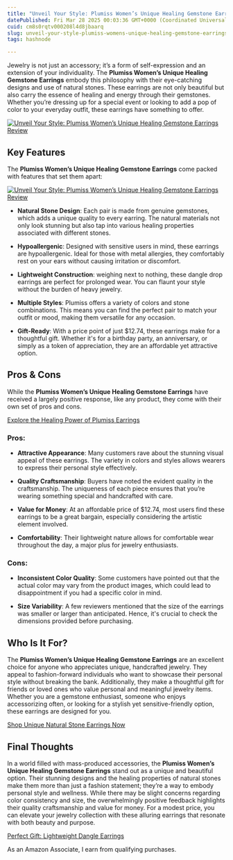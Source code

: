 ```yaml
---
title: "Unveil Your Style: Plumiss Women’s Unique Healing Gemstone Earrings Review"
datePublished: Fri Mar 28 2025 00:03:36 GMT+0000 (Coordinated Universal Time)
cuid: cm8s0rqtv000208l4d8jbaarq
slug: unveil-your-style-plumiss-womens-unique-healing-gemstone-earrings-review
tags: hashnode

---
```


<p>Jewelry is not just an accessory; it’s a form of self-expression and an extension of your individuality. The <strong>Plumiss Women’s Unique Healing Gemstone Earrings</strong> embody this philosophy with their eye-catching designs and use of natural stones. These earrings are not only beautiful but also carry the essence of healing and energy through their gemstones. Whether you’re dressing up for a special event or looking to add a pop of color to your everyday outfit, these earrings have something to offer.</p>
<a href='https://www.amazon.com/dp/B07WHLCP6L?tag=myreviews0fcb-20' target='_blank' rel='nofollow'>
<img src='https://m.media-amazon.com/images/I/71q6wwmiNrL._AC_SL1500_.jpg' alt='Unveil Your Style: Plumiss Women’s Unique Healing Gemstone Earrings Review' style='display: block; margin: auto; max-width: 100%; height: auto;'>
</a>
<h2>Key Features</h2>
<p>The <strong>Plumiss Women’s Unique Healing Gemstone Earrings</strong> come packed with features that set them apart:</p>
<a href='https://www.amazon.com/dp/B07WHLCP6L?tag=myreviews0fcb-20' target='_blank' rel='nofollow'>
<img src='https://m.media-amazon.com/images/I/81eiInzYkvL._AC_SL1500_.jpg' alt='Unveil Your Style: Plumiss Women’s Unique Healing Gemstone Earrings Review' style='display: block; margin: auto; max-width: 100%; height: auto;'>
</a>
<ul>
<li>
<p><strong>Natural Stone Design</strong>: Each pair is made from genuine gemstones, which adds a unique quality to every earring. The natural materials not only look stunning but also tap into various healing properties associated with different stones.</p>
</li>
<li>
<p><strong>Hypoallergenic</strong>: Designed with sensitive users in mind, these earrings are hypoallergenic. Ideal for those with metal allergies, they comfortably rest on your ears without causing irritation or discomfort.</p>
</li>
<li>
<p><strong>Lightweight Construction</strong>: weighing next to nothing, these dangle drop earrings are perfect for prolonged wear. You can flaunt your style without the burden of heavy jewelry.</p>
</li>
<li>
<p><strong>Multiple Styles</strong>: Plumiss offers a variety of colors and stone combinations. This means you can find the perfect pair to match your outfit or mood, making them versatile for any occasion.</p>
</li>
<li>
<p><strong>Gift-Ready</strong>: With a price point of just $12.74, these earrings make for a thoughtful gift. Whether it's for a birthday party, an anniversary, or simply as a token of appreciation, they are an affordable yet attractive option.</p>
</li>
</ul>
<h2>Pros &amp; Cons</h2>
<p>While the <strong>Plumiss Women’s Unique Healing Gemstone Earrings</strong> have received a largely positive response, like any product, they come with their own set of pros and cons.</p>
<p><a href='https://www.amazon.com/dp/B07WHLCP6L?tag=myreviews0fcb-20' target='_blank' rel='nofollow'>Explore the Healing Power of Plumiss Earrings</a></p>
<h3>Pros:</h3>
<ul>
<li>
<p><strong>Attractive Appearance</strong>: Many customers rave about the stunning visual appeal of these earrings. The variety in colors and styles allows wearers to express their personal style effectively.</p>
</li>
<li>
<p><strong>Quality Craftsmanship</strong>: Buyers have noted the evident quality in the craftsmanship. The uniqueness of each piece ensures that you’re wearing something special and handcrafted with care.</p>
</li>
<li>
<p><strong>Value for Money</strong>: At an affordable price of $12.74, most users find these earrings to be a great bargain, especially considering the artistic element involved.</p>
</li>
<li>
<p><strong>Comfortability</strong>: Their lightweight nature allows for comfortable wear throughout the day, a major plus for jewelry enthusiasts.</p>
</li>
</ul>
<h3>Cons:</h3>
<ul>
<li>
<p><strong>Inconsistent Color Quality</strong>: Some customers have pointed out that the actual color may vary from the product images, which could lead to disappointment if you had a specific color in mind.</p>
</li>
<li>
<p><strong>Size Variability</strong>: A few reviewers mentioned that the size of the earrings was smaller or larger than anticipated. Hence, it's crucial to check the dimensions provided before purchasing.</p>
</li>
</ul>
<h2>Who Is It For?</h2>
<p>The <strong>Plumiss Women’s Unique Healing Gemstone Earrings</strong> are an excellent choice for anyone who appreciates unique, handcrafted jewelry. They appeal to fashion-forward individuals who want to showcase their personal style without breaking the bank. Additionally, they make a thoughtful gift for friends or loved ones who value personal and meaningful jewelry items. Whether you are a gemstone enthusiast, someone who enjoys accessorizing often, or looking for a stylish yet sensitive-friendly option, these earrings are designed for you.</p>
<p><a href='https://www.amazon.com/dp/B07WHLCP6L?tag=myreviews0fcb-20' target='_blank' rel='nofollow'>Shop Unique Natural Stone Earrings Now</a></p>
<h2>Final Thoughts</h2>
<p>In a world filled with mass-produced accessories, the <strong>Plumiss Women’s Unique Healing Gemstone Earrings</strong> stand out as a unique and beautiful option. Their stunning designs and the healing properties of natural stones make them more than just a fashion statement; they’re a way to embody personal style and wellness. While there may be slight concerns regarding color consistency and size, the overwhelmingly positive feedback highlights their quality craftsmanship and value for money. For a modest price, you can elevate your jewelry collection with these alluring earrings that resonate with both beauty and purpose.</p>
<p><a href='https://www.amazon.com/dp/B07WHLCP6L?tag=myreviews0fcb-20' target='_blank' rel='nofollow'>Perfect Gift: Lightweight Dangle Earrings</a></p>
<p>As an Amazon Associate, I earn from qualifying purchases.</p>